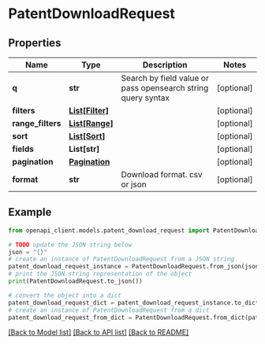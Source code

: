 # PatentDownloadRequest


## Properties

Name | Type | Description | Notes
------------ | ------------- | ------------- | -------------
**q** | **str** | Search by field value or pass opensearch string query syntax | [optional] 
**filters** | [**List[Filter]**](Filter.md) |  | [optional] 
**range_filters** | [**List[Range]**](Range.md) |  | [optional] 
**sort** | [**List[Sort]**](Sort.md) |  | [optional] 
**fields** | **List[str]** |  | [optional] 
**pagination** | [**Pagination**](Pagination.md) |  | [optional] 
**format** | **str** | Download format. csv or json | [optional] 

## Example

```python
from openapi_client.models.patent_download_request import PatentDownloadRequest

# TODO update the JSON string below
json = "{}"
# create an instance of PatentDownloadRequest from a JSON string
patent_download_request_instance = PatentDownloadRequest.from_json(json)
# print the JSON string representation of the object
print(PatentDownloadRequest.to_json())

# convert the object into a dict
patent_download_request_dict = patent_download_request_instance.to_dict()
# create an instance of PatentDownloadRequest from a dict
patent_download_request_from_dict = PatentDownloadRequest.from_dict(patent_download_request_dict)
```
[[Back to Model list]](../README.md#documentation-for-models) [[Back to API list]](../README.md#documentation-for-api-endpoints) [[Back to README]](../README.md)


